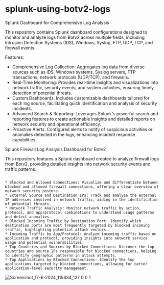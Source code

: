 # splunk-using-botv2-logs
Splunk Dashboard for Comprehensive Log Analysis

This repository contains Splunk dashboard configurations designed to monitor and analyze logs from Botv2 across multiple fields, including Intrusion Detection Systems (IDS), Windows, Syslog, FTP, UDP, TCP, and firewall events.

Features:

* Comprehensive Log Collection: Aggregates log data from diverse sources such as IDS, Windows systems, Syslog servers, FTP transactions, network protocols (UDP/TCP), and firewalls.
* Real-Time Monitoring: Provides real-time insights and visualizations into network traffic, security events, and system activities, ensuring timely detection of potential threats.
* Custom Dashboards: Includes customizable dashboards tailored for each log source, facilitating quick identification and analysis of security incidents.
* Advanced Search & Reporting: Leverages Splunk's powerful search and reporting features to create actionable insights and detailed reports on network security and operational efficiency.
* Proactive Alerts: Configured alerts to notify of suspicious activities or anomalies detected in the logs, enhancing incident response capabilities.

Splunk Firewall Log Analysis Dashboard for Botv2

This repository features a Splunk dashboard created to analyze firewall logs from Botv2, providing detailed insights into network security events and traffic patterns.

```Dashboard Features:

* Blocked and Allowed Connections: Visualize and differentiate between blocked and allowed firewall connections, offering a clear overview of network security posture.
* External Source and Destination IPs: Track and analyze the external IP addresses involved in network traffic, aiding in the identification of potential threats.
* Network Traffic Analysis: Monitor network traffic by action, protocol, and app/protocol combinations to understand usage patterns and detect anomalies.
* Blocked Incoming Traffic by Destination Port: Identify which destination ports are most frequently targeted by blocked incoming traffic, highlighting potential attack vectors.
* Incoming Traffic by App/Protocol: Analyze incoming traffic based on application and protocol, providing insights into network service usage and potential vulnerabilities.
* Top Countries and Sources by Blocked Connections: Discover the top countries and source IPs responsible for blocked connections, helping to identify geographic patterns in attack attempts.
* Top Applications by Blocked Connections: Identify the top applications targeted by blocked connections, allowing for better application-level security management.
```
![Screenshot_17-6-2024_115434_127 0 0 1](https://github.com/user-attachments/assets/51bfc8bf-2f81-4558-a36a-06d1c54df86c)

